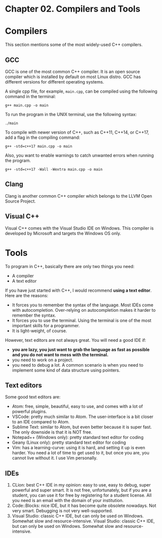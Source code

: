 # Chapter 02. Compilers and Tools

# Compilers

This section mentions some of the most widely-used C++ compilers.

## GCC

GCC is one of the most common C++ compiler. It is an open source compiler which is installed by default on most Linux distro. GCC has different versions for different operating systems.

A single cpp file, for example, `main.cpp`, can be compiled using the following command in the terminal:

```
g++ main.cpp -o main
```

To run the program in the UNIX terminal, use the following syntax:

```
./main
```

To compile with newer version of C++, such as C++11, C++14, or C++17, add a flag in the compiling command:

```
g++ -std=c++17 main.cpp -o main
```

Also, you want to enable warnings to catch unwanted errors when running the program.

```
g++ -std=c++17 -Wall -Wextra main.cpp -o main
```

## Clang

Clang is another common C++ compiler which belongs to the LLVM Open Source Project.

## Visual C++

Visual C++ comes with the Visual Studio IDE on Windows. This compiler is developed by Microsoft and targets the Windows OS only.


# Tools

To program in C++, basically there are only two things you need:
* A compiler
* A text editor

If you have just started with C++, I would recommend **using a text editor**. Here are the reasons:
* It forces you to remember the syntax of the language. Most IDEs come with autocompletion. Over-relying on autocompletion makes it harder to remember the syntax.
* It forces you to use the terminal. Using the terminal is one of the most important skills for a programmer.
* It is light-weight, of course.

However, text editors are not always great. You will need a good IDE if:
* **you are lazy, you just want to grab the language as fast as possible and you do not want to mess with the terminal.**
* you need to work on a project.
* you need to debug a lot. A common scenario is when you need to implement some kind of data structure using pointers.


## Text editors

Some good text editors are:

* Atom: free, simple, beautiful, easy to use, and comes with a lot of powerful plugins.
* VSCode: pretty much similar to Atom. The user-interface is a bit closer to an IDE compared to Atom.
* Sublime Text: similar to Atom, but even better because it is super fast. The only downside is that it is NOT free.
* Notepad++ (Windows only): pretty standard text editor for coding
* Geany (Linux only): pretty standard text editor for coding
* Vim: has a learning-curve: using it is hard, and setting it up is even harder. You need a lot of time to get used to it, but once you are, you cannot live without it. I use Vim personally.


## IDEs

1. CLion: best C++ IDE in my opinion: easy to use, easy to debug, super powerful and super smart. It is not free, unfortunately, but if you are a student, you can use it for free by registering for a student license. All you need is an email with the domain of your institution.
2. Code::Blocks: nice IDE, but it has become quite obsolete nowadays. Not very smart. Debugging is not very well-supported.
3. Visual Studio: classic C++ IDE, but can only be used on Windows. Somewhat slow and resource-intensive. Visual Studio: classic C++ IDE, but can only be used on Windows. Somewhat slow and resource-intensive.
